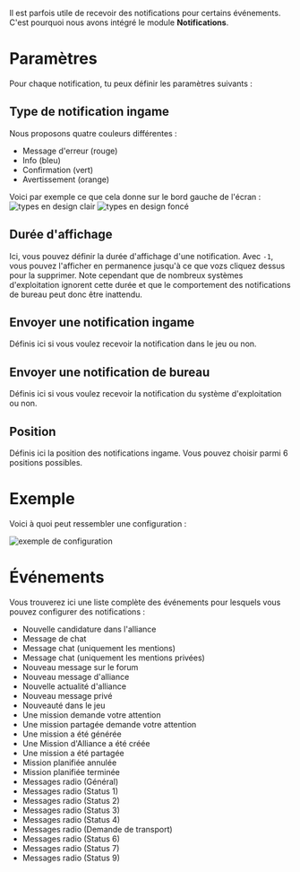 Il est parfois utile de recevoir des notifications pour certains événements. C'est pourquoi nous avons intégré le module **Notifications**.

# Paramètres
Pour chaque notification, tu peux définir les paramètres suivants :

## Type de notification ingame
Nous proposons quatre couleurs différentes :

* Message d'erreur (rouge)
* Info (bleu)
* Confirmation (vert)
* Avertissement (orange)

Voici par exemple ce que cela donne sur le bord gauche de l'écran :
![types en design clair](./types_light.png) ![types en design foncé](./types_dark.png)

## Durée d'affichage
Ici, vous pouvez définir la durée d'affichage d'une notification. Avec `-1`, vous pouvez l'afficher en permanence jusqu'à ce que vozs cliquez dessus pour la supprimer. Note cependant que de nombreux systèmes d'exploitation ignorent cette durée et que le comportement des notifications de bureau peut donc être inattendu.

## Envoyer une notification ingame
Définis ici si vous voulez recevoir la notification dans le jeu ou non.

## Envoyer une notification de bureau
Définis ici si vous voulez recevoir la notification du système d'exploitation ou non.

## Position
Définis ici la position des notifications ingame. Vous pouvez choisir parmi 6 positions possibles.

# Exemple
Voici à quoi peut ressembler une configuration :

![exemple de configuration](./example.png)

# Événements
Vous trouverez ici une liste complète des événements pour lesquels vous pouvez configurer des notifications :

* Nouvelle candidature dans l'alliance
* Message de chat
* Message chat (uniquement les mentions)
* Message chat (uniquement les mentions privées)
* Nouveau message sur le forum
* Nouveau message d'alliance
* Nouvelle actualité d'alliance
* Nouveau message privé
* Nouveauté dans le jeu
* Une mission demande votre attention
* Une mission partagée demande votre attention
* Une mission a été générée
* Une Mission d'Alliance a été créée
* Une mission a été partagée
* Mission planifiée annulée
* Mission planifiée terminée
* Messages radio (Général)
* Messages radio (Status 1)
* Messages radio (Status 2)
* Messages radio (Status 3)
* Messages radio (Status 4)
* Messages radio (Demande de transport)
* Messages radio (Status 6)
* Messages radio (Status 7)
* Messages radio (Status 9)
